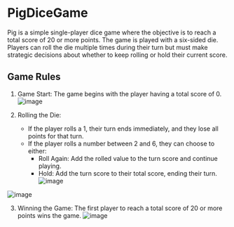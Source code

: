 # PigDiceGame

Pig is a simple single-player dice game where the objective is to reach a total score of 20 or more points. The game is played with a six-sided die. Players can roll the die multiple times during their turn but must make strategic decisions about whether to keep rolling or hold their current score.

## Game Rules

1. Game Start: The game begins with the player having a total score of 0.
![image](https://github.com/user-attachments/assets/823f132a-1c29-4b20-8f97-4ccad8e1447e)

2. Rolling the Die:
   - If the player rolls a 1, their turn ends immediately, and they lose all points for that turn.
   - If the player rolls a number between 2 and 6, they can choose to either:
     - Roll Again: Add the rolled value to the turn score and continue playing.
     - Hold: Add the turn score to their total score, ending their turn.
![image](https://github.com/user-attachments/assets/651c7076-6b8c-459d-828b-b5ba9eaafbc9)

![image](https://github.com/user-attachments/assets/b6c47d8a-c5ba-4692-9025-637adfe4aa79)

3. Winning the Game: The first player to reach a total score of 20 or more points wins the game.
![image](https://github.com/user-attachments/assets/f8a2470a-cbc5-4724-b813-50118ed1ae0f)
